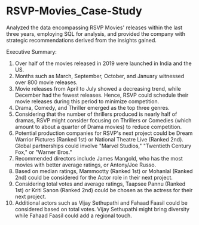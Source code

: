 # RSVP-Movies_Case-Study
Analyzed the data encompassing RSVP Movies' releases within the last three years, employing SQL for analysis, and provided the company with strategic recommendations derived from the insights gained.

Executive Summary:
1. Over half of the movies released in 2019 were launched in India and the US.
2. Months such as March, September, October, and January witnessed over 800 movie releases.
3. Movie releases from April to July showed a decreasing trend, while December had the fewest releases. Hence, RSVP could schedule their movie releases during this period to minimize competition.
4. Drama, Comedy, and Thriller emerged as the top three genres.
5. Considering that the number of thrillers produced is nearly half of dramas, RSVP might consider focusing on Thrillers or Comedies (which amount to about a quarter of Drama movies) to reduce competition.
6. Potential production companies for RSVP's next project could be Dream Warrior Pictures (Ranked 1st) or National Theatre Live (Ranked 2nd). Global partnerships could involve "Marvel Studios," "Twentieth Century Fox," or "Warner Bros."
7. Recommended directors include James Mangold, who has the most movies with better average ratings, or Antony/Joe Russo.
8. Based on median ratings, Mammootty (Ranked 1st) or Mohanlal (Ranked 2nd) could be considered for the Actor role in their next project.
9. Considering total votes and average ratings, Taapsee Pannu (Ranked 1st) or Kriti Sanon (Ranked 2nd) could be chosen as the actress for their next project.
10. Additional actors such as Vijay Sethupathi and Fahaad Faasil could be considered based on total votes. Vijay Sethupathi might bring diversity while Fahaad Faasil could add a regional touch.
